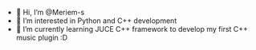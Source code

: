 - 👋 Hi, I’m @Meriem-s
- 👀 I’m interested in Python and C++ development
- 🌱 I’m currently learning JUCE C++ framework to develop my first C++ music plugin :D

<!---
Meriem-s/Meriem-s is a ✨ special ✨ repository because its `README.md` (this file) appears on your GitHub profile.
You can click the Preview link to take a look at your changes.
--->
